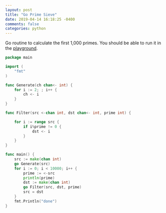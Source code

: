 ```yaml
---
layout: post
title: "Go Prime Sieve"
date: 2019-04-14 16:18:25 -0400
comments: false
categories: python
---
```


Go routine to calculate the first 1,000 primes.
You should be able to run it in the [playground](https://play.golang.org/p/CksGo8_eY3i).

```go
package main

import (
	"fmt"
)

func Generate(ch chan<- int) {
	for i := 2; ; i++ {
		ch <- i
	}
}

func Filter(src <-chan int, dst chan<- int, prime int) {

	for i := range src {
		if i%prime != 0 {
			dst <- i
		}
	}
}

func main() {
	src := make(chan int)
	go Generate(src)
	for i := 0; i < 10000; i++ {
		prime := <-src
		println(prime)
		dst := make(chan int)
		go Filter(src, dst, prime)
		src = dst
	}
	fmt.Println("done")
}
```

<!--  Enter text below, if you want -->
